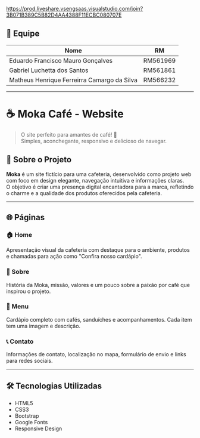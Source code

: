 https://prod.liveshare.vsengsaas.visualstudio.com/join?3B071B389C5B82D4AA4388F11ECBC080707E

## 👥 Equipe

| Nome            | RM       |
|-----------------|----------|
| Eduardo Francisco Mauro Gonçalves | RM561969 |
| Gabriel Luchetta dos Santos | RM561861 |
| Matheus Henrique Ferreirra Camargo da Silva | RM566232 |

---

# ☕ Moka Café - Website

> O site perfeito para amantes de café! 🌿  
> Simples, aconchegante, responsivo e delicioso de navegar.


## 📌 Sobre o Projeto

**Moka** é um site fictício para uma cafeteria, desenvolvido como projeto web com foco em design elegante, navegação intuitiva e informações claras.  
O objetivo é criar uma presença digital encantadora para a marca, refletindo o charme e a qualidade dos produtos oferecidos pela cafeteria.

---

## 🌐 Páginas

### 🏠 Home
Apresentação visual da cafeteria com destaque para o ambiente, produtos e chamadas para ação como "Confira nosso cardápio".


### 🧾 Sobre
História da Moka, missão, valores e um pouco sobre a paixão por café que inspirou o projeto.


### 🍰 Menu
Cardápio completo com cafés, sanduíches e acompanhamentos. Cada item tem uma imagem e descrição.


### 📞 Contato
Informações de contato, localização no mapa, formulário de envio e links para redes sociais.

---

## 🛠️ Tecnologias Utilizadas

- HTML5
- CSS3
- Bootstrap
- Google Fonts
- Responsive Design
